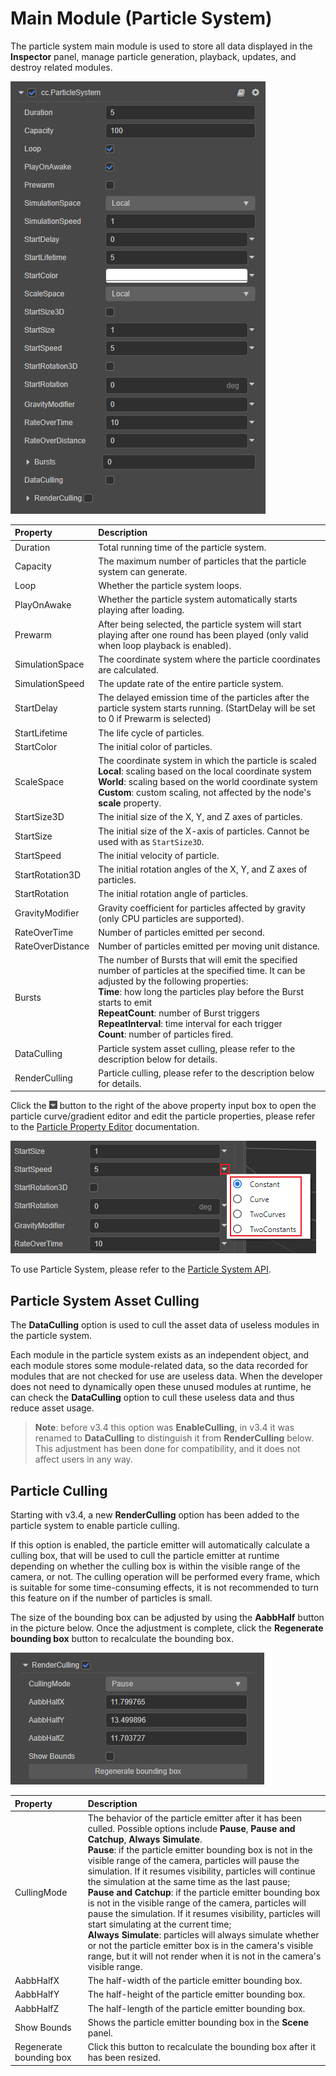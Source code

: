 # Main Module (Particle System)

The particle system main module is used to store all data displayed in the **Inspector** panel, manage particle generation, playback, updates, and destroy related modules.

![main-module](main-module/main-module.png)

| Property | Description |
| :--              | :-- |
| Duration         | Total running time of the particle system. |
| Capacity         | The maximum number of particles that the particle system can generate. |
| Loop             | Whether the particle system loops. |
| PlayOnAwake      | Whether the particle system automatically starts playing after loading. |
| Prewarm          | After being selected, the particle system will start playing after one round has been played (only valid when loop playback is enabled). |
| SimulationSpace  | The coordinate system where the particle coordinates are calculated. |
| SimulationSpeed  | The update rate of the entire particle system. |
| StartDelay       | The delayed emission time of the particles after the particle system starts running. (StartDelay will be set to 0 if Prewarm is selected)|
| StartLifetime    | The life cycle of particles. |
| StartColor       | The initial color of particles. |
| ScaleSpace       | The coordinate system in which the particle is scaled<br>**Local**: scaling based on the local coordinate system<br>**World**: scaling based on the world coordinate system<br>**Custom**: custom scaling, not affected by the node's **scale** property. |
| StartSize3D      | The initial size of the X, Y, and Z axes of particles. |
| StartSize        | The initial size of the X-axis of particles. Cannot be used with as `StartSize3D`. |
| StartSpeed       | The initial velocity of particle. |
| StartRotation3D  | The initial rotation angles of the X, Y, and Z axes of particles. |
| StartRotation    | The initial rotation angle of particles. |
| GravityModifier  | Gravity coefficient for particles affected by gravity (only CPU particles are supported). |
| RateOverTime     | Number of particles emitted per second. |
| RateOverDistance | Number of particles emitted per moving unit distance. |
| Bursts | The number of Bursts that will emit the specified number of particles at the specified time. It can be adjusted by the following properties:<br>**Time**: how long the particles play before the Burst starts to emit<br>**RepeatCount**: number of Burst triggers<br>**RepeatInterval**: time interval for each trigger<br>**Count**: number of particles fired. |
| DataCulling | Particle system asset culling, please refer to the description below for details.  |
| RenderCulling    | Particle culling, please refer to the description below for details. |

Click the ![menu button](main-module/menu-button.png) button to the right of the above property input box to open the particle curve/gradient editor and edit the particle properties, please refer to the [Particle Property Editor](./editor/index.md) documentation.

![set-pro](main-module/set-pro.png)

To use Particle System, please refer to the [Particle System API](%__APIDOC__%/en/class/ParticleSystem).

## Particle System Asset Culling

The **DataCulling** option is used to cull the asset data of useless modules in the particle system.

Each module in the particle system exists as an independent object, and each module stores some module-related data, so the data recorded for modules that are not checked for use are useless data. When the developer does not need to dynamically open these unused modules at runtime, he can check the **DataCulling** option to cull these useless data and thus reduce asset usage.

> **Note**: before v3.4 this option was **EnableCulling**, in v3.4 it was renamed to **DataCulling** to distinguish it from **RenderCulling** below. This adjustment has been done for compatibility, and it does not affect users in any way.

## Particle Culling

Starting with v3.4, a new **RenderCulling** option has been added to the particle system to enable particle culling.

If this option is enabled, the particle emitter will automatically calculate a culling box, that will be used to cull the particle emitter at runtime depending on whether the culling box is within the visible range of the camera, or not. The culling operation will be performed every frame, which is suitable for some time-consuming effects, it is not recommended to turn this feature on if the number of particles is small.

The size of the bounding box can be adjusted by using the **AabbHalf** button in the picture below. Once the adjustment is complete, click the **Regenerate bounding box** button to recalculate the bounding box.

![render culling](main-module/render-culling.png)

| Property | Description |
| :--- | :--- |
| CullingMode | The behavior of the particle emitter after it has been culled. Possible options include **Pause**, **Pause and Catchup**, **Always Simulate**. <br>**Pause**: if the particle emitter bounding box is not in the visible range of the camera, particles will pause the simulation. If it resumes visibility, particles will continue the simulation at the same time as the last pause;<br>**Pause and Catchup**: if the particle emitter bounding box is not in the visible range of the camera, particles will pause the simulation. If it resumes visibility, particles will start simulating at the current time;<br>**Always Simulate**: particles will always simulate whether or not the particle emitter box is in the camera's visible range, but it will not render when it is not in the camera's visible range. |
| AabbHalfX   | The half-width of the particle emitter bounding box. | 
| AabbHalfY   | The half-height of the particle emitter bounding box. |
| AabbHalfZ   | The half-length of the particle emitter bounding box. |
| Show Bounds | Shows the particle emitter bounding box in the **Scene** panel. |
| Regenerate bounding box| Click this button to recalculate the bounding box after it has been resized. |

